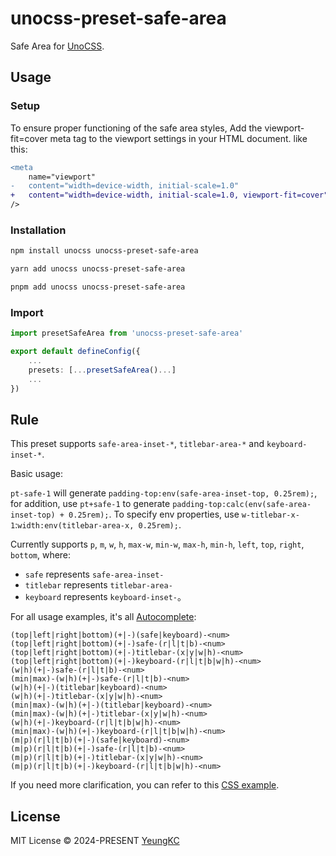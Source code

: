 # unocss-preset-safe-area

Safe Area for [UnoCSS](https://github.com/unocss/unocss).

## Usage

### Setup

To ensure proper functioning of the safe area styles, Add the viewport-fit=cover meta tag to the viewport settings in your HTML document.
like this:

```diff
<meta
    name="viewport"
-   content="width=device-width, initial-scale=1.0"
+   content="width=device-width, initial-scale=1.0, viewport-fit=cover"
/>
```

### Installation

```bash
npm install unocss unocss-preset-safe-area
```

```bash
yarn add unocss unocss-preset-safe-area
```

```bash
pnpm add unocss unocss-preset-safe-area
```

### Import

```ts
import presetSafeArea from 'unocss-preset-safe-area'

export default defineConfig({
    ...
    presets: [...presetSafeArea()...]
    ...
})
```

## Rule

This preset supports `safe-area-inset-*`, `titlebar-area-*` and `keyboard-inset-*`.

Basic usage:

`pt-safe-1` will generate `padding-top:env(safe-area-inset-top, 0.25rem);`, for addition, use `pt+safe-1` to generate `padding-top:calc(env(safe-area-inset-top) + 0.25rem);`.
To specify env properties, use `w-titlebar-x-1`:`width:env(titlebar-area-x, 0.25rem);`.

Currently supports `p`, `m`, `w`, `h`, `max-w`, `min-w`, `max-h`, `min-h`, `left`, `top`, `right`, `bottom`, where:

- `safe` represents `safe-area-inset-`
- `titlebar` represents `titlebar-area-`
- `keyboard` represents `keyboard-inset-`。

For all usage examples, it's all [Autocomplete](https://unocss.dev/tools/autocomplete):

```text
(top|left|right|bottom)(+|-)(safe|keyboard)-<num>
(top|left|right|bottom)(+|-)safe-(r|l|t|b)-<num>
(top|left|right|bottom)(+|-)titlebar-(x|y|w|h)-<num>
(top|left|right|bottom)(+|-)keyboard-(r|l|t|b|w|h)-<num>
(w|h)(+|-)safe-(r|l|t|b)-<num>
(min|max)-(w|h)(+|-)safe-(r|l|t|b)-<num>
(w|h)(+|-)(titlebar|keyboard)-<num>
(w|h)(+|-)titlebar-(x|y|w|h)-<num>
(min|max)-(w|h)(+|-)(titlebar|keyboard)-<num>
(min|max)-(w|h)(+|-)titlebar-(x|y|w|h)-<num>
(w|h)(+|-)keyboard-(r|l|t|b|w|h)-<num>
(min|max)-(w|h)(+|-)keyboard-(r|l|t|b|w|h)-<num>
(m|p)(r|l|t|b)(+|-)(safe|keyboard)-<num>
(m|p)(r|l|t|b)(+|-)safe-(r|l|t|b)-<num>
(m|p)(r|l|t|b)(+|-)titlebar-(x|y|w|h)-<num>
(m|p)(r|l|t|b)(+|-)keyboard-(r|l|t|b|w|h)-<num>
```

If you need more clarification, you can refer to this [CSS example](repo/blob/master/test/output/targets.css).

## License

MIT License &copy; 2024-PRESENT [YeungKC](https://github.com/YeungKC)
